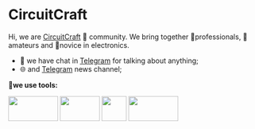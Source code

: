 # CircuitCraft 

Hi, we are [CircuitCraft](https://abhishknads.me/) 🙌 community. We bring together 💪professionals, 🤔amateurs and 👶novice in electronics. 

- 💬 we have chat in [Telegram](https://t.me/circuitcraft) for talking about anything;
- 🌐 and [Telegram](https://t.me/circuitcraftnews) news channel;

****🔨we use tools:****

<code><img width="100" height="50" src="https://d2ns91cgb08z5o.cloudfront.net//themes/custom/altium_designer/html/dist/images/logo-ad-black.svg"></code>
<code><img width="80" height="50" src="https://avatars.mds.yandex.net/i?id=2a0000017a0ec0aeefd88567fa66f1c34470-4577618-images-thumbs&n=13&exp=1"></code>
<code><img width="50" height="50" src="https://cdn-icons-png.flaticon.com/512/919/919839.png"></code>
<code><img width="100" height="50" src="https://git-scm.com/images/logos/downloads/Git-Logo-2Color.png"></code>
